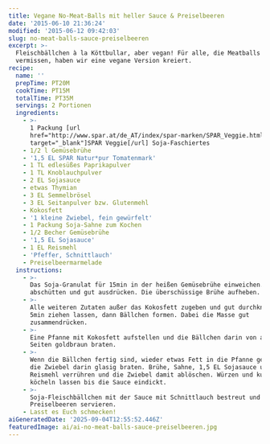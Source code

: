 ```yaml
---
title: Vegane No-Meat-Balls mit heller Sauce & Preiselbeeren
date: '2015-06-10 21:36:24'
modified: '2015-06-12 09:42:03'
slug: no-meat-balls-sauce-preiselbeeren
excerpt: >-
  Fleischbällchen à la Köttbullar, aber vegan! Für alle, die Meatballs
  vermissen, haben wir eine vegane Version kreiert.
recipe:
  name: ''
  prepTime: PT20M
  cookTime: PT15M
  totalTime: PT35M
  servings: 2 Portionen
  ingredients:
    - >-
      1 Packung [url
      href="http://www.spar.at/de_AT/index/spar-marken/SPAR_Veggie.html?utm_medium=banner&utm_campaign=veggie2015&utm_source=veganblatt.com&utm_content=artikellink2veggie"
      target="_blank"]SPAR Veggie[/url] Soja-Faschiertes
    - 1/2 l Gemüsebrühe
    - '1,5 EL SPAR Natur*pur Tomatenmark'
    - 1 TL edlesüßes Paprikapulver
    - 1 TL Knoblauchpulver
    - 2 EL Sojasauce
    - etwas Thymian
    - 3 EL Semmelbrösel
    - 3 EL Seitanpulver bzw. Glutenmehl
    - Kokosfett
    - '1 kleine Zwiebel, fein gewürfelt'
    - 1 Packung Soja-Sahne zum Kochen
    - 1/2 Becher Gemüsebrühe
    - '1,5 EL Sojasauce'
    - 1 EL Reismehl
    - 'Pfeffer, Schnittlauch'
    - Preiselbeermarmelade
  instructions:
    - >-
      Das Soja-Granulat für 15min in der heißen Gemüsebrühe einweichen. Danach
      abschütten und gut ausdrücken. Die überschüssige Brühe aufheben.
    - >-
      Alle weiteren Zutaten außer das Kokosfett zugeben und gut durchkneten.
      5min ziehen lassen, dann Bällchen formen. Dabei die Masse gut
      zusammendrücken.
    - >-
      Eine Pfanne mit Kokosfett aufstellen und die Bällchen darin von allen
      Seiten goldbraun braten.
    - >-
      Wenn die Bällchen fertig sind, wieder etwas Fett in die Pfanne geben und
      die Zwiebel darin glasig braten. Brühe, Sahne, 1,5 EL Sojasauce und
      Reismehl verrühren und die Zwiebel damit ablöschen. Würzen und kurz
      köcheln lassen bis die Sauce eindickt.
    - >-
      Soja-Fleischbällchen mit der Sauce mit Schnittlauch bestreut und mit
      Preiselbeeren servieren.
    - Lasst es Euch schmecken!
aiGeneratedDate: '2025-09-04T12:55:52.446Z'
featuredImage: ai/ai-no-meat-balls-sauce-preiselbeeren.jpg
---
```


